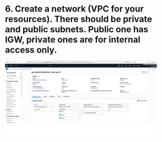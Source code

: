 # 6. Create a network (VPC for your resources). There should be private and public subnets. Public one has IGW, private ones are for internal access only.

![6.png](./6.png)